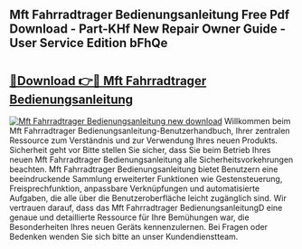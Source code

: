 ## Mft Fahrradtrager Bedienungsanleitung Free Pdf Download - Part-KHf New Repair Owner Guide - User Service Edition bFhQe

# <h2><a href="http://df4bbv5.blite.top/?on=Mft+Fahrradtrager+Bedienungsanleitung">🔗Download 👉🔴 Mft Fahrradtrager Bedienungsanleitung</a></h2>

[![Mft Fahrradtrager Bedienungsanleitung new download](https://i.imgur.com/lujVjoI.png)](http://df4bbv5.blite.top/?on=Mft+Fahrradtrager+Bedienungsanleitung)
Willkommen beim Mft Fahrradtrager Bedienungsanleitung-Benutzerhandbuch, Ihrer zentralen Ressource zum Verständnis und zur Verwendung Ihres neuen Produkts. Sicherheit geht vor Bitte stellen Sie sicher, dass Sie beim Betrieb Ihres neuen Mft Fahrradtrager Bedienungsanleitung alle Sicherheitsvorkehrungen beachten. Mft Fahrradtrager Bedienungsanleitung bietet Benutzern eine beeindruckende Sammlung erweiterter Funktionen wie Gestensteuerung, Freisprechfunktion, anpassbare Verknüpfungen und automatisierte Aufgaben, die alle über die Benutzeroberfläche leicht zugänglich sind. Wir vertrauen darauf, dass das Mft Fahrradtrager BedienungsanleitungD eine genaue und detaillierte Ressource für Ihre Bemühungen war, die Besonderheiten Ihres neuen Geräts kennenzulernen. Bei Fragen oder Bedenken wenden Sie sich bitte an unser Kundendienstteam.

